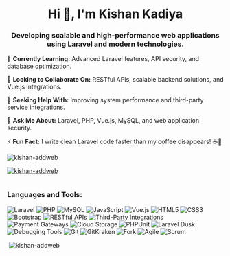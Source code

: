 <h1 align="center">Hi 👋, I'm Kishan Kadiya</h1>
<h3 align="center">Developing scalable and high-performance web applications using Laravel and modern technologies.</h3>

🌱 **Currently Learning:** Advanced Laravel features, API security, and database optimization.  

👯 **Looking to Collaborate On:** RESTful APIs, scalable backend solutions, and Vue.js integrations.  

🤝 **Seeking Help With:** Improving system performance and third-party service integrations.  

💬 **Ask Me About:** Laravel, PHP, Vue.js, MySQL, and web application security.  

⚡ **Fun Fact:** I write clean Laravel code faster than my coffee disappears! ☕🚀  

<p align="left"> <img src="https://komarev.com/ghpvc/?username=kishan-addweb&label=Profile%20views&color=0e75b6&style=flat" alt="kishan-addweb" /> </p>

<p align="left"> <a href="https://github.com/ryo-ma/github-profile-trophy"><img src="https://github-profile-trophy.vercel.app/?username=kishan-addweb" alt="kishan-addweb" /></a> </p>

<p align="left"> <a href="https://twitter.com/" target="blank"><img src="https://img.shields.io/twitter/follow/?logo=twitter&style=for-the-badge" alt="" /></a> </p>

<h3 align="left">Languages and Tools:</h3>

![Laravel](https://img.shields.io/badge/Laravel-FF2D20?style=for-the-badge&logo=laravel&logoColor=white) ![PHP](https://img.shields.io/badge/PHP-777BB4?style=for-the-badge&logo=php&logoColor=white) ![MySQL](https://img.shields.io/badge/MySQL-4479A1?style=for-the-badge&logo=mysql&logoColor=white) ![JavaScript](https://img.shields.io/badge/JavaScript-F7DF1E?style=for-the-badge&logo=javascript&logoColor=black) ![Vue.js](https://img.shields.io/badge/Vue.js-4FC08D?style=for-the-badge&logo=vue.js&logoColor=white) ![HTML5](https://img.shields.io/badge/HTML5-E34F26?style=for-the-badge&logo=html5&logoColor=white) ![CSS3](https://img.shields.io/badge/CSS3-1572B6?style=for-the-badge&logo=css3&logoColor=white) ![Bootstrap](https://img.shields.io/badge/Bootstrap-7952B3?style=for-the-badge&logo=bootstrap&logoColor=white) ![RESTful APIs](https://img.shields.io/badge/RESTful%20APIs-0052CC?style=for-the-badge&logo=api&logoColor=white) ![Third-Party Integrations](https://img.shields.io/badge/Third--Party%20Integrations-FF6F61?style=for-the-badge&logo=plug&logoColor=white) ![Payment Gateways](https://img.shields.io/badge/Payment%20Gateways-FFB400?style=for-the-badge&logo=stripe&logoColor=black) ![Cloud Storage](https://img.shields.io/badge/Cloud%20Storage-4285F4?style=for-the-badge&logo=google-drive&logoColor=white) ![PHPUnit](https://img.shields.io/badge/PHPUnit-6E9F44?style=for-the-badge&logo=php&logoColor=white) ![Laravel Dusk](https://img.shields.io/badge/Laravel%20Dusk-FF2D20?style=for-the-badge&logo=laravel&logoColor=white) ![Debugging Tools](https://img.shields.io/badge/Debugging%20Tools-0052CC?style=for-the-badge&logo=bug&logoColor=white) ![Git](https://img.shields.io/badge/Git-F05032?style=for-the-badge&logo=git&logoColor=white) ![GitKraken](https://img.shields.io/badge/GitKraken-179287?style=for-the-badge&logo=gitkraken&logoColor=white) ![Fork](https://img.shields.io/badge/Fork-333333?style=for-the-badge&logo=fork&logoColor=white) ![Agile](https://img.shields.io/badge/Agile-0052CC?style=for-the-badge&logo=agile&logoColor=white) ![Scrum](https://img.shields.io/badge/Scrum-FF6F61?style=for-the-badge&logo=scrum&logoColor=white)

<p>&nbsp;<img align="center" src="https://github-readme-stats.vercel.app/api?username=kishan-addweb&show_icons=true&locale=en" alt="kishan-addweb" /></p>
